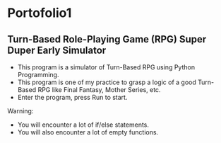 # Portofolio1

## Turn-Based Role-Playing Game (RPG) Super Duper Early Simulator
* This program is a simulator of Turn-Based RPG using Python Programming.
* This program is one of my practice to grasp a logic of a good Turn-Based RPG like Final Fantasy, Mother Series, etc.
* Enter the program, press Run to start.

Warning:
* You will encounter a lot of if/else statements.
* You will also encounter a lot of empty functions.
